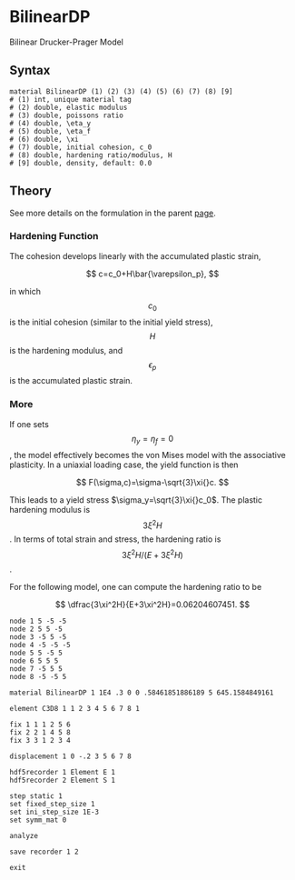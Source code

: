 # BilinearDP

Bilinear Drucker-Prager Model

## Syntax

```
material BilinearDP (1) (2) (3) (4) (5) (6) (7) (8) [9]
# (1) int, unique material tag
# (2) double, elastic modulus
# (3) double, poissons ratio
# (4) double, \eta_y
# (5) double, \eta_f
# (6) double, \xi
# (7) double, initial cohesion, c_0
# (8) double, hardening ratio/modulus, H
# [9] double, density, default: 0.0
```

## Theory

See more details on the formulation in the parent [page](NonlinearDruckerPrager.md).

### Hardening Function

The cohesion develops linearly with the accumulated plastic strain,

$$
c=c_0+H\bar{\varepsilon_p},
$$

in which $$c_0$$ is the initial cohesion (similar to the initial yield stress), $$H$$ is the hardening modulus, and $$\epsilon_p$$ is the accumulated plastic strain.

### More

If one sets $$\eta_y=\eta_f=0$$, the model effectively becomes the von Mises model with the associative plasticity.
In a uniaxial loading case, the yield function is then

$$
F(\sigma,c)=\sigma-\sqrt{3}\xi{}c.
$$

This leads to a yield stress $\sigma_y=\sqrt{3}\xi{}c_0$.
The plastic hardening modulus is $$3\xi^2H$$.
In terms of total strain and stress, the hardening ratio is $$3\xi^2H/(E+3\xi^2H)$$.

For the following model, one can compute the hardening ratio to be

$$
\dfrac{3\xi^2H}{E+3\xi^2H}=0.06204607451.
$$

```text
node 1 5 -5 -5
node 2 5 5 -5
node 3 -5 5 -5
node 4 -5 -5 -5
node 5 5 -5 5
node 6 5 5 5
node 7 -5 5 5
node 8 -5 -5 5

material BilinearDP 1 1E4 .3 0 0 .58461851886189 5 645.1584849161

element C3D8 1 1 2 3 4 5 6 7 8 1

fix 1 1 1 2 5 6
fix 2 2 1 4 5 8
fix 3 3 1 2 3 4

displacement 1 0 -.2 3 5 6 7 8

hdf5recorder 1 Element E 1
hdf5recorder 2 Element S 1

step static 1
set fixed_step_size 1
set ini_step_size 1E-3
set symm_mat 0

analyze

save recorder 1 2

exit
```